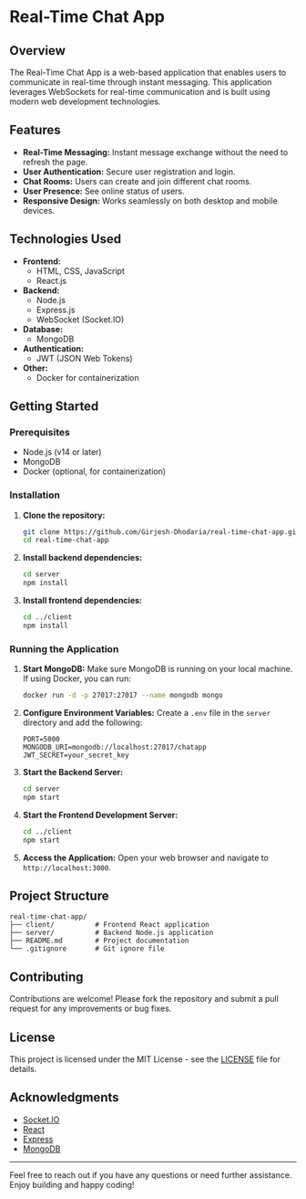 # Real-Time Chat App

## Overview
The Real-Time Chat App is a web-based application that enables users to communicate in real-time through instant messaging. This application leverages WebSockets for real-time communication and is built using modern web development technologies.

## Features
- **Real-Time Messaging:** Instant message exchange without the need to refresh the page.
- **User Authentication:** Secure user registration and login.
- **Chat Rooms:** Users can create and join different chat rooms.
- **User Presence:** See online status of users.
- **Responsive Design:** Works seamlessly on both desktop and mobile devices.

## Technologies Used
- **Frontend:**
  - HTML, CSS, JavaScript
  - React.js
- **Backend:**
  - Node.js
  - Express.js
  - WebSocket (Socket.IO)
- **Database:**
  - MongoDB
- **Authentication:**
  - JWT (JSON Web Tokens)
- **Other:**
  - Docker for containerization

## Getting Started

### Prerequisites
- Node.js (v14 or later)
- MongoDB
- Docker (optional, for containerization)

### Installation

1. **Clone the repository:**
   ```bash
   git clone https://github.com/Girjesh-Dhodaria/real-time-chat-app.git
   cd real-time-chat-app
   ```

2. **Install backend dependencies:**
   ```bash
   cd server
   npm install
   ```

3. **Install frontend dependencies:**
   ```bash
   cd ../client
   npm install
   ```

### Running the Application

1. **Start MongoDB:**
   Make sure MongoDB is running on your local machine. If using Docker, you can run:
   ```bash
   docker run -d -p 27017:27017 --name mongodb mongo
   ```

2. **Configure Environment Variables:**
   Create a `.env` file in the `server` directory and add the following:
   ```env
   PORT=5000
   MONGODB_URI=mongodb://localhost:27017/chatapp
   JWT_SECRET=your_secret_key
   ```

3. **Start the Backend Server:**
   ```bash
   cd server
   npm start
   ```

4. **Start the Frontend Development Server:**
   ```bash
   cd ../client
   npm start
   ```

5. **Access the Application:**
   Open your web browser and navigate to `http://localhost:3000`.

## Project Structure
```plaintext
real-time-chat-app/
├── client/          # Frontend React application
├── server/          # Backend Node.js application
├── README.md        # Project documentation
└── .gitignore       # Git ignore file
```

## Contributing
Contributions are welcome! Please fork the repository and submit a pull request for any improvements or bug fixes.

## License
This project is licensed under the MIT License - see the [LICENSE](LICENSE) file for details.

## Acknowledgments
- [Socket.IO](https://socket.io/)
- [React](https://reactjs.org/)
- [Express](https://expressjs.com/)
- [MongoDB](https://www.mongodb.com/)

---

Feel free to reach out if you have any questions or need further assistance. Enjoy building and happy coding!
